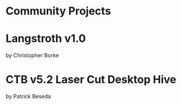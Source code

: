 Community Projects
==================

Langstroth v1.0
===============
by Christopher Borke

CTB v5.2 Laser Cut Desktop Hive
===============================
by Patrick Beseda
